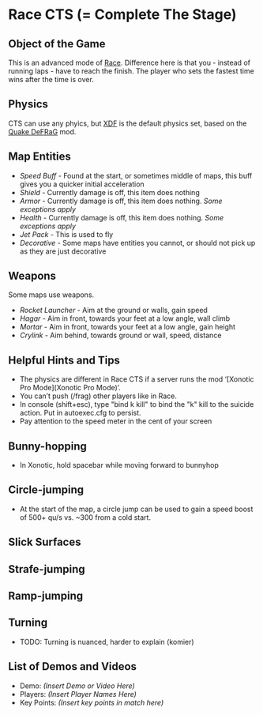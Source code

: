 Race CTS (= Complete The Stage)
===============================

Object of the Game
------------------

This is an advanced mode of [Race](Race). Difference here is that you - instead of running laps - have to reach the finish. The player who sets the fastest time wins after the time is over.


Physics
-------

CTS can use any phyics, but [XDF](XDF) is the default physics set, based on the [Quake DeFRaG](https://en.wikipedia.org/wiki/DeFRaG) mod.

Map Entities
------------

 - *Speed Buff* - Found at the start, or sometimes middle of maps, this buff gives you a quicker initial acceleration
 - *Shield* - Currently damage is off, this item does nothing
 - *Armor* - Currently damage is off, this item does nothing. *Some exceptions apply*
 - *Health* - Currently damage is off, this item does nothing. *Some exceptions apply*
 - *Jet Pack* - This is used to fly
 - *Decorative* - Some maps have entities you cannot, or should not pick up as they are just decorative

Weapons
-------

Some maps use weapons.

 - *Rocket Launcher* - Aim at the ground or walls, gain speed
 - *Hagar* - Aim in front, towards your feet at a low angle, wall climb
 - *Mortar* - Aim in front, towards your feet at a low angle, gain height
 - *Crylink* - Aim behind, towards ground or wall, speed, distance

Helpful Hints and Tips
----------------------

 - The physics are different in Race CTS if a server runs the mod ‘[Xonotic Pro Mode](Xonotic Pro Mode)’.
 - You can’t push (/frag) other players like in Race.
 - In console (shift+esc), type "bind k kill" to bind the "k" kill to the suicide action. Put in autoexec.cfg to persist.
 - Pay attention to the speed meter in the cent of your screen

Bunny-hopping
------------

 - In Xonotic, hold spacebar while moving forward to bunnyhop

Circle-jumping
--------------

 - At the start of the map, a circle jump can be used to gain a speed boost of 500+ qu/s vs. ~300 from a cold start.

Slick Surfaces
--------------

Strafe-jumping
--------------

Ramp-jumping
------------

Turning
-------

 - TODO: Turning is nuanced, harder to explain (komier)


List of Demos and Videos
------------------------

 -   Demo: _(Insert Demo or Video Here)_
 -   Players: _(Insert Player Names Here)_
 -   Key Points: _(Insert key points in match here)_

